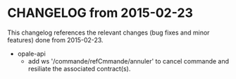 CHANGELOG from 2015-02-23
===================

This changelog references the relevant changes (bug fixes and minor features) done
from 2015-02-23.

* opale-api
  * add ws '/commande/refCmmande/annuler' to cancel commande and resiliate the associated contract(s).